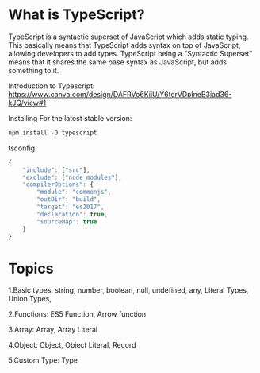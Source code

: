 # What is TypeScript?
TypeScript is a syntactic superset of JavaScript which adds static typing.
This basically means that TypeScript adds syntax on top of JavaScript, allowing developers to add types.
TypeScript being a "Syntactic Superset" means that it shares the same base syntax as JavaScript, but adds something to it.

Introduction to Typescript: https://www.canva.com/design/DAFRVo6KiiU/Y6terVDplneB3iad36-kJQ/view#1

Installing
For the latest stable version:
```typescript
npm install -D typescript
```
tsconfig

```typescript
{
    "include": ["src"],
    "exclude": ["node_modules"],
    "compilerOptions": {
        "module": "commonjs",
        "outDir": "build",
        "target": "es2017",
        "declaration": true,
        "sourceMap": true
    }
}
```
# Topics
1.Basic types: 
string,
number,
boolean,
null,
undefined,
any,
Literal Types,
Union Types,

2.Functions: 
ES5 Function,
Arrow function

3.Array: 
Array,
Array Literal

4.Object: 
Object,
Object Literal,
Record

5.Custom Type: 
Type
